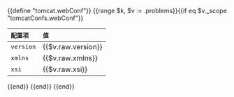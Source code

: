 {{define "tomcat.webConf"}} {{range $k, $v := .problems}}{{if eq $v._scope "tomcatConfs.webConf"}}

| `配置项` | `值` |
|:-------------|:--------------------------|
| `version` |    {{$v.raw.version}}   |
| `xmlns`   |    {{$v.raw.xmlns}}   |
| `xsi`   |    {{$v.raw.xsi}}   |

{{end}} {{end}} {{end}}